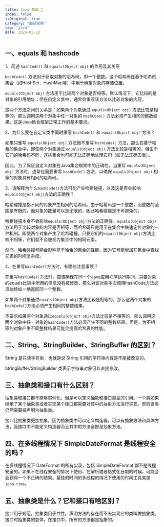 ```yaml
---
title: Java 基础 🍉
index: false
isOriginal: true
category: "面试宝典"
tag: "java"
date: 2024-08-12
---
```


## 一、equals 和 hashcode

1、简述 `hashCode()` 和 `equals(Object obj)` 的作用及其关系

`hashCode()` 方法用于获取对象的哈希码，即一个整数。这个哈希码在基于哈希的集合（如HashSet、HashMap等）中用于确定对象的存储位置。

`equals(Object obj)` 方法用于比较两个对象是否相等。默认情况下，它比较的是对象的引用地址；但在自定义类中，通常会重写该方法以比较对象的内容。

这两个方法之间的关系是：如果两个对象通过 `equals(Object obj)` 方法比较是相等的，那么调用这两个对象中任一对象的 `hashCode()` 方法必须产生相同的整数结果。这是Java集合框架正常工作的基本要求。

2、为什么要在自定义类中同时重写 `hashCode()` 和 `equals(Object obj)` 方法？

如果只重写 `equals(Object obj)` 方法而不重写 `hashCode()` 方法，那么在基于哈希的集合中，即使两个对象通过 `equals(Object obj)` 方法比较是相等的，但由于它们的哈希码不同，这些集合也可能无法正确地处理它们（如无法正确去重）。

因此，为了保证自定义对象在Java集合框架中的正确性，当重写 `equals(Object obj)` 方法时，通常也需要重写 `hashCode()` 方法，以确保 `equals(Object obj)` 相等的对象具有相同的哈希码。

3、请解释为什么`hashCode()`方法可能产生哈希碰撞，以及这是否会影响`equals(Object obj)`方法的正确性？
   
哈希碰撞是指不同的对象产生相同的哈希码。由于哈希码是一个整数，而整数的范围是有限的，而对象的数量可以是无限的，因此哈希碰撞是不可避免的。

哈希碰撞本身不会影响`equals(Object obj)`方法的正确性。`equals(Object obj)`方法用于比较对象的内容是否相等，而哈希码只是用于在集合中快速定位对象的一种机制。即使两个对象产生了哈希碰撞，只要它们的`equals(Object obj)`方法比较不相等，它们就不会被视为集合中的相同元素。

然而，哈希碰撞可能会影响基于哈希的集合的性能，因为它可能增加在集合中查找元素的时间复杂度。

4、在重写`hashCode()`方法时，有哪些注意事项？

在重写`hashCode()`方法时，应该确保在同一个Java应用程序执行期间，只要对象的equals比较中所用的信息没有被修改，那么对该对象多次调用hashCode方法必须始终如一地返回同一个整数。

如果两个对象通过`equals(Object obj)`方法比较是相等的，那么这两个对象的`hashCode()`方法必须产生相同的整数结果。

不要求如果两个对象通过`equals(Object obj)`方法比较是不相等的，那么调用这两个对象中任一对象的`hashCode()`方法必须产生不同的整数结果。但是，为不相等的对象产生不同整数结果可能会提高哈希表的性能。

## 二、String、StringBuilder、StringBuffer 的区别？

String 是只读字符串，也就是说 String 引用的字符串内容是不能被改变的。

StringBuffer/StringBuilder 类表示字符串对象可以直接修改。

## 三、抽象类和接口有什么区别？

抽象类和接口都不能够实例化，但是可以定义抽象和接口类型的引用。一个类如果继承了某个抽象类或者实现某个接口都需要对其中的抽象方法进行实现，否则该类仍然需要被声明为抽象类。

接口比抽象类更加抽象，因为抽象类中可以定义构造器，可以有抽象方法和具体方法，而接口中不能定义构造器而且其中的方法全部是抽象方法。

## 四、在多线程情况下 SimpleDateFormat 是线程安全的吗？

在多线程情况下 DateFormat 的所有实现，包括 SimpleDateFormat 都不是线程安全的。如果不在线程安全的情况下使用，在解析或者格式化日期的时候，可能会会获得一个不正确的结果。最佳的时间的多线程的情况下使用的时间工具类是 `joda-time`。

## 五、抽象类是什么？它和接口有啥区别？

接口用于规范，抽象类用于共性。声明方法的存在而不去实现它的类叫做抽象类。接口时抽象类的变体。在接口中，所有的方法都是抽象的。
